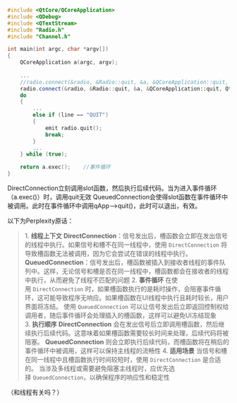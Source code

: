 ```c++
#include <QtCore/QCoreApplication>
#include <QDebug>
#include <QTextStream>
#include "Radio.h"
#include "Channel.h"

int main(int argc, char *argv[])
{
	QCoreApplication a(argc, argv);
	
	...
	//radio.connect(&radio, &Radio::quit, &a, &QCoreApplication::quit, Qt::DirectConnection);      //不行，无法退出
	radio.connect(&radio, &Radio::quit, &a, &QCoreApplication::quit, Qt::QueuedConnection);        //可以退出
	do
	{
		...
		else if (line == "QUIT")
		{
			emit radio.quit();
			break;
		}
		...
	} while (true);

	return a.exec();    //事件循环
}
```

DirectConnection立刻调用slot函数，然后执行后续代码。当为进入事件循环（a.exec()）时，调用quit无效
QueuedConnection会使得slot函数在事件循环中被调用。此时在事件循环中调用qApp-->quit()，此时可以退出，有效。

以下为Perplexity原话：
> 1. **线程上下文**
> **DirectConnection**：信号发出后，槽函数会立即在发出信号的线程中执行。如果信号和槽不在同一线程中，使用 `DirectConnection` 将导致槽函数无法被调用，因为它会尝试在错误的线程中执行。
> **QueuedConnection**：信号发出后，槽函数被插入到接收者线程的事件队列中。这样，无论信号和槽是否在同一线程中，槽函数都会在接收者的线程中执行，从而避免了线程不匹配的问题
> 2. **事件循环**
> 在使用 `DirectConnection` 时，如果槽函数执行的是耗时操作，会阻塞事件循环，这可能导致程序无响应。如果槽函数在UI线程中执行且耗时较长，用户界面将冻结。
> 使用 `QueuedConnection` 可以让信号发出后立即返回控制权给调用者，随后事件循环会处理插入的槽函数，这样可以避免UI冻结现象
> 3. **执行顺序**
> **DirectConnection** 会在发出信号后立即调用槽函数，然后继续执行后续代码。这意味着如果槽函数需要较长时间来处理，后续代码将被阻塞。
> **QueuedConnection** 则会立即执行后续代码，而槽函数将在稍后的事件循环中被调用，这样可以保持主线程的流畅性
> 4. **适用场景**
> 当信号和槽在同一线程中且槽函数执行时间较短时，使用 `DirectConnection` 是合适的。
> 当涉及多线程或需要避免阻塞主线程时，应优先选择 `QueuedConnection`，以确保程序的响应性和稳定性

（和线程有关吗？）